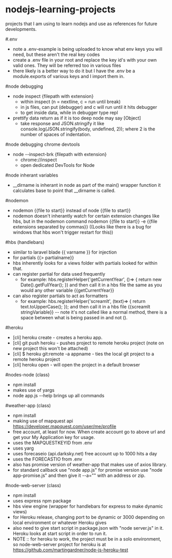 # nodejs-learning-projects

projects that I am using to learn nodejs and use as references for future developments.

#.env
* note a .env-example is being uploaded to know what env keys you will need, but these aren't the real key codes
* create a .env file in your root and replace the key id's with your own valid ones.  They will be referred too in various files
* there likely is a better way to do it but I have the .env be a module.exports of various keys and I import them in.

#node debugging
* node inspect {filepath with extension}
	* within inspect (n = nextline, c = run until break)
	* in js files, can put (debugger) and c will run until it hits debugger
	* to get inside data, while in debugger type repl
* prettify data return as if it is too deep node may say [Object]
	* take response and JSON.stringify it like console.log(JSON.stringify(body, undefined, 2));  where 2 is the number of spaces of indentation.

#node debugging chrome devtools
* node --inspect-brk {filepath with extension}
	* chrome://inspect
	* open dedicated DevTools for Node

#node inherant variables
* __dirname is inherant in node as part of the main() wrapper function it calculates base to point that __dirname is called.


#nodemon
* nodemon {{file to start}} instead of node {{file to start}}
* nodemon doesn't inherantly watch for certain extension changes like hbs, but in the nodemon command
  nodemon {{file to start}} -e {{file extensions separated by commas}} ((Looks like there is a bug for windows that hbs won't trigger restart for this))

#hbs (handlebars)
* similar to laravel blade {{ varname }} for injection
* for partials {{> partialname}}
* hbs inherently looks for a views folder with partials looked for within that.
* can register partial for data used frequently 
	* for example: hbs.registerHelper('getCurrentYear', ()=> {
	return new Date().getFullYear();
})  and then call it in a hbs file the same as you would any other variable {{getCurrentYear}}
* can also register partials to act as formatters
	* for example: hbs.registerHelper('screamIt', (text)=> {
	return text.toUpperCase();
});  and then call it in a hbs file {{screamIt stringVariable}} -- note it's not called like a normal method, there is a space between what is being passed in and not ().

#heroku
* [cli] heroku create - creates a heroku app.
* [cli] git push heroku - pushes project to remote heroku project (note on new project this won't be attached)
* [cli] $ heroku git:remote -a appname - ties the local git project to a remote heroku project
* [cli] heroku open - will open the project in a default browser

#nodes-node (class)
* npm install
* makes use of yargs
* node app.js --help brings up all commands


#weather-app (class)
* npm install
* making use of mapquest api https://developer.mapquest.com/user/me/profile
* free account, at least for now.  When create account go to above url and get your My Application key for usage.
* uses the MAPQUESTKEYID from .env
* uses yarg
* uses forecaseio (api.darksky.net) free account up to 1000 hits a day
* uses the FORECASTIO from .env
* also has promise version of weather-app that makes use of axios library.
* for standard callback use "node app.js" for promise version use "node app-promise.js" and then give it --a="" with an address or zip.

#node-web-server (class)
* npm install
* uses express npm package
* hbs view engine (wrapper for handlebars for express to make dynamic views)
* for Heroku release, changing port to be dynamic or 3000 depending on local environment or whatever Heroku gives
* also need to give start script in package.json with "node server.js" in it.  Heroku looks at start script in order to run it.
* NOTE :: for heroku to work, the project must be in a solo environment, so node-web-server project for heroku is at https://github.com/martingardner/node-js-heroku-test